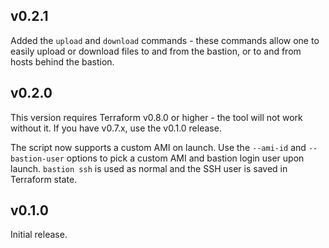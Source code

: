 ## v0.2.1

Added the `upload` and `download` commands - these commands allow one to easily
upload or download files to and from the bastion, or to and from hosts behind
the bastion.

## v0.2.0

This version requires Terraform v0.8.0 or higher - the tool will not work
without it. If you have v0.7.x, use the v0.1.0 release.

The script now supports a custom AMI on launch. Use the `--ami-id` and
`--bastion-user` options to pick a custom AMI and bastion login user upon
launch. `bastion ssh` is used as normal and the SSH user is saved in Terraform
state.

## v0.1.0

Initial release.
